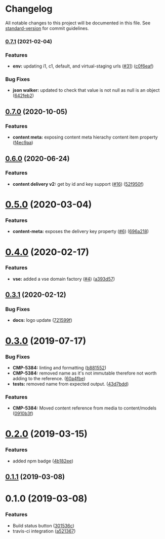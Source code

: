 # Changelog

All notable changes to this project will be documented in this file. See [standard-version](https://github.com/conventional-changelog/standard-version) for commit guidelines.

### [0.7.1](https://github.com/amplience/dc-delivery-sdk-js/compare/v0.7.0...v0.7.1) (2021-02-04)


### Features

* **env:** updating i1, c1, default, and virtual-staging urls ([#31](https://github.com/amplience/dc-delivery-sdk-js/issues/31)) ([c0f6eaf](https://github.com/amplience/dc-delivery-sdk-js/commit/c0f6eaf011dfd7712c92ce59b9889eef0c4cb658))


### Bug Fixes

* **json walker:** updated to check that value is not null as null is an object ([642feb2](https://github.com/amplience/dc-delivery-sdk-js/commit/642feb2f22101a732ec794538983df6422cfaa40))

## [0.7.0](https://github.com/amplience/dc-delivery-sdk-js/compare/v0.6.0...v0.7.0) (2020-10-05)


### Features

* **content meta:** exposing content meta hierachy content item property ([f4ec9aa](https://github.com/amplience/dc-delivery-sdk-js/commit/f4ec9aa684137a62d10cacfccb53045bb3acb12a))

## [0.6.0](https://github.com/amplience/dc-delivery-sdk-js/compare/v0.5.0...v0.6.0) (2020-06-24)


### Features

* **content delivery v2:** get by id and key support ([#16](https://github.com/amplience/dc-delivery-sdk-js/issues/16)) ([52f950f](https://github.com/amplience/dc-delivery-sdk-js/commit/52f950f4c5160a2f3562acd64bc1f4efa62a74e6))

<a name="0.5.0"></a>
# [0.5.0](https://github.com/amplience/dc-delivery-sdk-js/compare/v0.4.0...v0.5.0) (2020-03-04)


### Features

* **content-meta:** exposes the delivery key property ([#6](https://github.com/amplience/dc-delivery-sdk-js/issues/6)) ([696a218](https://github.com/amplience/dc-delivery-sdk-js/commit/696a218))



<a name="0.4.0"></a>
# [0.4.0](https://github.com/amplience/dc-delivery-sdk-js/compare/v0.3.1...v0.4.0) (2020-02-17)


### Features

* **vse:** added a vse domain factory ([#4](https://github.com/amplience/dc-delivery-sdk-js/issues/4)) ([a393d57](https://github.com/amplience/dc-delivery-sdk-js/commit/a393d57))



<a name="0.3.1"></a>
## [0.3.1](https://github.com/amplience/dc-delivery-sdk-js/compare/v0.3.0...v0.3.1) (2020-02-12)


### Bug Fixes

* **docs:** logo update ([721599f](https://github.com/amplience/dc-delivery-sdk-js/commit/721599f))



<a name="0.3.0"></a>
# [0.3.0](https://github.com/amplience/dc-delivery-sdk-js/compare/v0.2.0...v0.3.0) (2019-07-17)


### Bug Fixes

* **CMP-5384:** linting and formatting ([b881552](https://github.com/amplience/dc-delivery-sdk-js/commit/b881552))
* **CMP-5384:** removed name as it's not immutable therefore not worth adding to the reference. ([60a4fbe](https://github.com/amplience/dc-delivery-sdk-js/commit/60a4fbe))
* **tests:** removed name from expected output. ([43d7bdd](https://github.com/amplience/dc-delivery-sdk-js/commit/43d7bdd))


### Features

* **CMP-5384:** Moved content reference from media to content/models ([0910b3f](https://github.com/amplience/dc-delivery-sdk-js/commit/0910b3f))



<a name="0.2.0"></a>
# [0.2.0](https://github.com/amplience/dc-delivery-sdk-js/compare/v0.1.1...v0.2.0) (2019-03-15)


### Features

* added npm badge ([4b182ee](https://github.com/amplience/dc-delivery-sdk-js/commit/4b182ee))



<a name="0.1.1"></a>
## [0.1.1](https://github.com/amplience/dc-delivery-sdk-js/compare/v0.1.0...v0.1.1) (2019-03-08)



<a name="0.1.0"></a>
# 0.1.0 (2019-03-08)


### Features

* Build status button ([301536c](https://github.com/techiedarren/dc-delivery-sdk-js/commit/301536c))
* travis-ci integration ([a521367](https://github.com/techiedarren/dc-delivery-sdk-js/commit/a521367))
